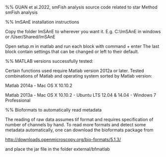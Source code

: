 %% GUAN et al.2022, smFish analysis source code related to star Method smFish analysis

%% ImSAnE installation instructions

Copy the folder ImSAnE to wherever you want it. 
E.g. C:\ImSAnE in windows or /User/Shared/ImSAnE

Open setup.m in matlab and run each block with command + enter
The last block contain settings that can be changed or left to their default.


%% MATLAB versions successfully tested:

Certain functions used require Matlab version 2012a or later. 
Tested combinations of Matlab and operating system sorted by Matlab version:

Matlab 2014a
	- Mac OS X 10.10.2

Matlab 2013a
	- Mac OS X 10.10.2
	- Ubuntu LTS 12.04 & 14.04
        - Windows 7 Professional


%% Bioformats to automatically read metadata

The reading of raw data assumes tif format and requires specification of number of channels by hand.
To read more formats and detect some metadata automatically, one can download the bioformats package from

http://downloads.openmicroscopy.org/bio-formats/5.1.3/

and place the jar file in the folder external/bfmatlab
